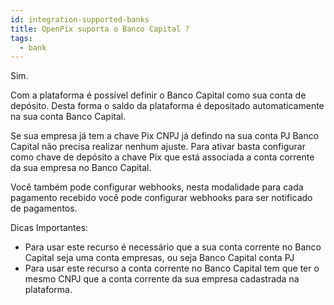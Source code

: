 ```yaml
---
id: integration-supported-banks
title: OpenPix suporta o Banco Capital ?
tags:
  - bank
---
```


Sim.

Com a plataforma é possível definir o Banco Capital como sua conta de depósito. Desta forma o saldo da plataforma é depositado automaticamente na sua conta Banco Capital.

Se sua empresa já tem a chave Pix CNPJ já defindo na sua conta PJ Banco Capital não precisa realizar nenhum ajuste. Para ativar basta configurar como chave de depósito a chave Pix que está associada a conta corrente da sua empresa no Banco Capital.

Você também pode configurar webhooks, nesta modalidade para cada pagamento recebido você pode configurar webhooks para ser notificado de pagamentos.

Dicas Importantes:

- Para usar este recurso é necessário que a sua conta corrente no Banco Capital seja uma conta empresas, ou seja Banco Capital conta PJ
- Para usar este recurso a conta corrente no Banco Capital tem que ter o mesmo CNPJ que a conta corrente da sua empresa cadastrada na plataforma.
